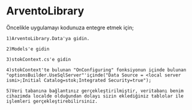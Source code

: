 # ArventoLibrary



Öncelikle uygulamayı kodunuza entegre etmek için;

    1)ArventoLibrary.Data'ya gidin.
    
    2)Models'e gidin
    
    3)stokContext.cs'e gidin
    
    4)stokContext'te bulunan "OnConfiguring" fonksiyonun içinde bulunan "optionsBuilder.UseSqlServer"'içinde("Data Source = <local server ismi>;Initial Catalog=stok;Integrated Security=true");
    
    5)Veri tabanına bağlantınız gerçekleştirilmiştir, veritabanı benim cihazimda localde olduğundan dolayı sizin eklediğiniz tablolar ile işlemleri gerçekleştirebilirsiniz.


